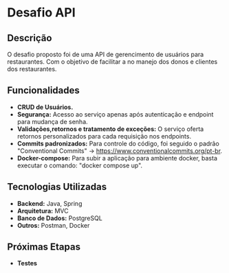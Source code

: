 # Desafio API

## Descrição

O desafio proposto foi de uma API de gerencimento de usuários para restaurantes. Com o objetivo de facilitar a no manejo dos donos e clientes dos restaurantes. 
## Funcionalidades

- **CRUD de Usuários.**
- **Segurança:** Acesso ao serviço apenas após autenticação e endpoint para mudança de senha.
- **Validações,retornos e tratamento de exceções:** O serviço oferta retornos personalizados para cada requisição nos endpoints.
- **Commits padronizados:** Para controle do código, foi seguido o padrão "Conventional Commits" -> https://www.conventionalcommits.org/pt-br.
- **Docker-compose:** Para subir a aplicação para ambiente docker, basta executar o comando: "docker compose up".

## Tecnologias Utilizadas

- **Backend:** Java, Spring
- **Arquitetura:** MVC
- **Banco de Dados:** PostgreSQL
- **Outros:** Postman, Docker

## Próximas Etapas

- **Testes**
